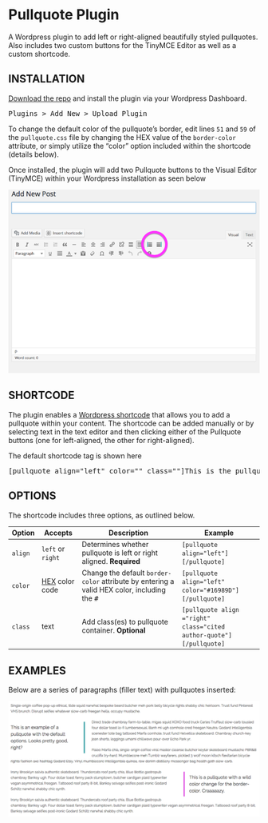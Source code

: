 # Pullquote Plugin

A Wordpress plugin to add left or right-aligned beautifully styled pullquotes. Also includes two custom buttons for the TinyMCE Editor as well as a custom shortcode.

## INSTALLATION
[Download the repo](https://github.com/adamdehaven/perfect-pullquotes/archive/master.zip) and install the plugin via your Wordpress Dashboard.
<pre>Plugins > Add New > Upload Plugin</pre>

To change the default color of the pullquote’s border, edit lines <code>51</code> and <code>59</code> of the <code>pullquote.css</code> file by changing the HEX value of the <code>border-color</code> attribute, or simply utilize the “color” option included within the shortcode (details below).

Once installed, the plugin will add two Pullquote buttons to the Visual Editor (TinyMCE) within your Wordpress installation as seen below

![Visual Editor preview with Pullquote buttons](editor-screenshot.png)

## SHORTCODE
The plugin enables a [Wordpress shortcode](https://codex.wordpress.org/Shortcode_API) that allows you to add a pullquote within your content. The shortcode can be added manually or by selecting text in the text editor and then clicking either of the Pullquote buttons (one for left-aligned, the other for right-aligned).

The default shortcode tag is shown here
<pre>[pullquote align="left" color="" class=""]This is the pullquote text.[/pullquote]</pre>

## OPTIONS
The shortcode includes three options, as outlined below.

Option | Accepts | Description | Example
--- | --- | --- | ---
<code>align</code> | <code>left</code> or <code>right</code> | Determines whether pullquote is left or right aligned. **Required** | <code>[pullquote align="left"][/pullquote]</code>
<code>color</code> | [HEX](http://www.colorhexa.com/) color code | Change the default <code>border-color</code> attribute by entering a valid HEX color, including the <kbd>#</kbd> | <code>[pullquote align="left" color="#16989D"][/pullquote]</code>
<code>class</code> | text | Add class(es) to pullquote container. **Optional** | <code>[pullquote align ="right" class="cited author-quote"][/pullquote]</code>

## EXAMPLES

Below are a series of paragraphs (filler text) with pullquotes inserted:

![Sample pullquotes](pullquote-examples.png)